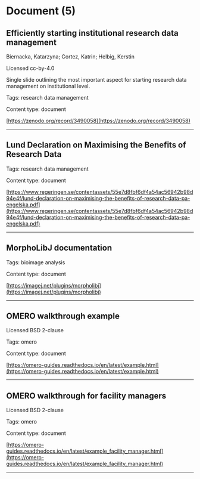 # Document (5)
## Efficiently starting institutional research data management

Biernacka, Katarzyna; Cortez, Katrin;  Helbig, Kerstin

Licensed cc-by-4.0



Single slide outlining the most important aspect for starting research data management on institutional level.

Tags: research data management

Content type: document

[https://zenodo.org/record/3490058](https://zenodo.org/record/3490058)


---

## Lund Declaration on Maximising the Benefits of Research Data



Tags: research data management

Content type: document

[https://www.regeringen.se/contentassets/55e7d8fbf6df4a54ac56942b98d94e4f/lund-declaration-on-maximising-the-benefits-of-research-data-pa-engelska.pdf](https://www.regeringen.se/contentassets/55e7d8fbf6df4a54ac56942b98d94e4f/lund-declaration-on-maximising-the-benefits-of-research-data-pa-engelska.pdf)


---

## MorphoLibJ documentation



Tags: bioimage analysis

Content type: document

[https://imagej.net/plugins/morpholibj](https://imagej.net/plugins/morpholibj)


---

## OMERO walkthrough example

Licensed BSD 2-clause



Tags: omero

Content type: document

[https://omero-guides.readthedocs.io/en/latest/example.html](https://omero-guides.readthedocs.io/en/latest/example.html)


---

## OMERO walkthrough for facility managers

Licensed BSD 2-clause



Tags: omero

Content type: document

[https://omero-guides.readthedocs.io/en/latest/example_facility_manager.html](https://omero-guides.readthedocs.io/en/latest/example_facility_manager.html)


---

